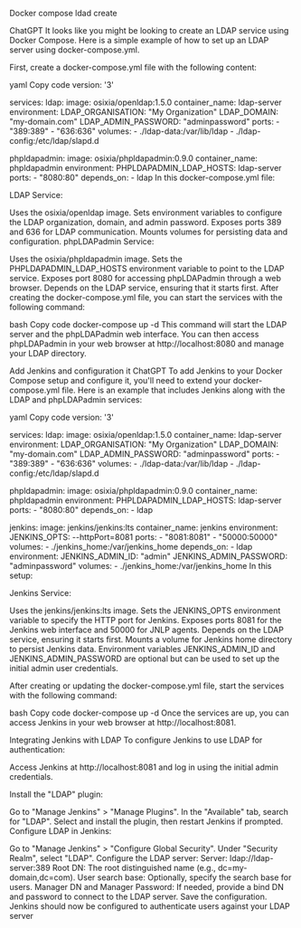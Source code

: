 Docker compose ldad create 

ChatGPT
It looks like you might be looking to create an LDAP service using Docker Compose. Here is a simple example of how to set up an LDAP server using docker-compose.yml.

First, create a docker-compose.yml file with the following content:

yaml
Copy code
version: '3'

services:
  ldap:
    image: osixia/openldap:1.5.0
    container_name: ldap-server
    environment:
      LDAP_ORGANISATION: "My Organization"
      LDAP_DOMAIN: "my-domain.com"
      LDAP_ADMIN_PASSWORD: "adminpassword"
    ports:
      - "389:389"
      - "636:636"
    volumes:
      - ./ldap-data:/var/lib/ldap
      - ./ldap-config:/etc/ldap/slapd.d

  phpldapadmin:
    image: osixia/phpldapadmin:0.9.0
    container_name: phpldapadmin
    environment:
      PHPLDAPADMIN_LDAP_HOSTS: ldap-server
    ports:
      - "8080:80"
    depends_on:
      - ldap
In this docker-compose.yml file:

LDAP Service:

Uses the osixia/openldap image.
Sets environment variables to configure the LDAP organization, domain, and admin password.
Exposes ports 389 and 636 for LDAP communication.
Mounts volumes for persisting data and configuration.
phpLDAPadmin Service:

Uses the osixia/phpldapadmin image.
Sets the PHPLDAPADMIN_LDAP_HOSTS environment variable to point to the LDAP service.
Exposes port 8080 for accessing phpLDAPadmin through a web browser.
Depends on the LDAP service, ensuring that it starts first.
After creating the docker-compose.yml file, you can start the services with the following command:

bash
Copy code
docker-compose up -d
This command will start the LDAP server and the phpLDAPadmin web interface. You can then access phpLDAPadmin in your web browser at http://localhost:8080 and manage your LDAP directory.





Add Jenkins and configuration it 
ChatGPT
To add Jenkins to your Docker Compose setup and configure it, you'll need to extend your docker-compose.yml file. Here is an example that includes Jenkins along with the LDAP and phpLDAPadmin services:

yaml
Copy code
version: '3'

services:
  ldap:
    image: osixia/openldap:1.5.0
    container_name: ldap-server
    environment:
      LDAP_ORGANISATION: "My Organization"
      LDAP_DOMAIN: "my-domain.com"
      LDAP_ADMIN_PASSWORD: "adminpassword"
    ports:
      - "389:389"
      - "636:636"
    volumes:
      - ./ldap-data:/var/lib/ldap
      - ./ldap-config:/etc/ldap/slapd.d

  phpldapadmin:
    image: osixia/phpldapadmin:0.9.0
    container_name: phpldapadmin
    environment:
      PHPLDAPADMIN_LDAP_HOSTS: ldap-server
    ports:
      - "8080:80"
    depends_on:
      - ldap

  jenkins:
    image: jenkins/jenkins:lts
    container_name: jenkins
    environment:
      JENKINS_OPTS: --httpPort=8081
    ports:
      - "8081:8081"
      - "50000:50000"
    volumes:
      - ./jenkins_home:/var/jenkins_home
    depends_on:
      - ldap
    environment:
      JENKINS_ADMIN_ID: "admin"
      JENKINS_ADMIN_PASSWORD: "adminpassword"
    volumes:
      - ./jenkins_home:/var/jenkins_home
In this setup:

Jenkins Service:

Uses the jenkins/jenkins:lts image.
Sets the JENKINS_OPTS environment variable to specify the HTTP port for Jenkins.
Exposes ports 8081 for the Jenkins web interface and 50000 for JNLP agents.
Depends on the LDAP service, ensuring it starts first.
Mounts a volume for Jenkins home directory to persist Jenkins data.
Environment variables JENKINS_ADMIN_ID and JENKINS_ADMIN_PASSWORD are optional but can be used to set up the initial admin user credentials.

After creating or updating the docker-compose.yml file, start the services with the following command:

bash
Copy code
docker-compose up -d
Once the services are up, you can access Jenkins in your web browser at http://localhost:8081.

Integrating Jenkins with LDAP
To configure Jenkins to use LDAP for authentication:

Access Jenkins at http://localhost:8081 and log in using the initial admin credentials.

Install the "LDAP" plugin:

Go to "Manage Jenkins" > "Manage Plugins".
In the "Available" tab, search for "LDAP".
Select and install the plugin, then restart Jenkins if prompted.
Configure LDAP in Jenkins:

Go to "Manage Jenkins" > "Configure Global Security".
Under "Security Realm", select "LDAP".
Configure the LDAP server:
Server: ldap://ldap-server:389
Root DN: The root distinguished name (e.g., dc=my-domain,dc=com).
User search base: Optionally, specify the search base for users.
Manager DN and Manager Password: If needed, provide a bind DN and password to connect to the LDAP server.
Save the configuration.
Jenkins should now be configured to authenticate users against your LDAP server
